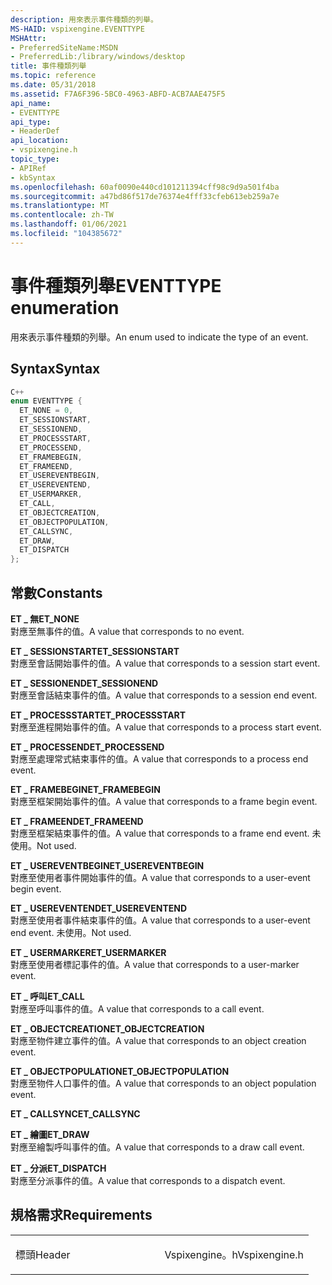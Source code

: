 ```yaml
---
description: 用來表示事件種類的列舉。
MS-HAID: vspixengine.EVENTTYPE
MSHAttr:
- PreferredSiteName:MSDN
- PreferredLib:/library/windows/desktop
title: 事件種類列舉
ms.topic: reference
ms.date: 05/31/2018
ms.assetid: F7A6F396-5BC0-4963-ABFD-ACB7AAE475F5
api_name:
- EVENTTYPE
api_type:
- HeaderDef
api_location:
- vspixengine.h
topic_type:
- APIRef
- kbSyntax
ms.openlocfilehash: 60af0090e440cd101211394cff98c9d9a501f4ba
ms.sourcegitcommit: a47bd86f517de76374e4fff33cfeb613eb259a7e
ms.translationtype: MT
ms.contentlocale: zh-TW
ms.lasthandoff: 01/06/2021
ms.locfileid: "104385672"
---
```

# <a name="span-idvspixengineeventtypespaneventtype-enumeration"></a><span data-ttu-id="287a2-103"><span id="vspixengine.eventtype"></span>事件種類列舉</span><span class="sxs-lookup"><span data-stu-id="287a2-103"><span id="vspixengine.eventtype"></span>EVENTTYPE enumeration</span></span>

<span data-ttu-id="287a2-104">用來表示事件種類的列舉。</span><span class="sxs-lookup"><span data-stu-id="287a2-104">An enum used to indicate the type of an event.</span></span>

## <a name="syntax"></a><span data-ttu-id="287a2-105">Syntax</span><span class="sxs-lookup"><span data-stu-id="287a2-105">Syntax</span></span>

```cpp
C++ 
enum EVENTTYPE {
  ET_NONE = 0, 
  ET_SESSIONSTART, 
  ET_SESSIONEND, 
  ET_PROCESSSTART, 
  ET_PROCESSEND, 
  ET_FRAMEBEGIN, 
  ET_FRAMEEND, 
  ET_USEREVENTBEGIN, 
  ET_USEREVENTEND, 
  ET_USERMARKER, 
  ET_CALL, 
  ET_OBJECTCREATION, 
  ET_OBJECTPOPULATION, 
  ET_CALLSYNC, 
  ET_DRAW, 
  ET_DISPATCH 
};
```

## <a name="constants"></a><span data-ttu-id="287a2-106">常數</span><span class="sxs-lookup"><span data-stu-id="287a2-106">Constants</span></span>

<span data-ttu-id="287a2-107"><span id="ET_NONE"></span><span id="et_none"></span>**ET \_ 無**</span><span class="sxs-lookup"><span data-stu-id="287a2-107"><span id="ET_NONE"></span><span id="et_none"></span>**ET\_NONE**</span></span>  
<span data-ttu-id="287a2-108">對應至無事件的值。</span><span class="sxs-lookup"><span data-stu-id="287a2-108">A value that corresponds to no event.</span></span>

<span data-ttu-id="287a2-109"><span id="ET_SESSIONSTART"></span><span id="et_sessionstart"></span>**ET \_ SESSIONSTART**</span><span class="sxs-lookup"><span data-stu-id="287a2-109"><span id="ET_SESSIONSTART"></span><span id="et_sessionstart"></span>**ET\_SESSIONSTART**</span></span>  
<span data-ttu-id="287a2-110">對應至會話開始事件的值。</span><span class="sxs-lookup"><span data-stu-id="287a2-110">A value that corresponds to a session start event.</span></span>

<span data-ttu-id="287a2-111"><span id="ET_SESSIONEND"></span><span id="et_sessionend"></span>**ET \_ SESSIONEND**</span><span class="sxs-lookup"><span data-stu-id="287a2-111"><span id="ET_SESSIONEND"></span><span id="et_sessionend"></span>**ET\_SESSIONEND**</span></span>  
<span data-ttu-id="287a2-112">對應至會話結束事件的值。</span><span class="sxs-lookup"><span data-stu-id="287a2-112">A value that corresponds to a session end event.</span></span>

<span data-ttu-id="287a2-113"><span id="ET_PROCESSSTART"></span><span id="et_processstart"></span>**ET \_ PROCESSSTART**</span><span class="sxs-lookup"><span data-stu-id="287a2-113"><span id="ET_PROCESSSTART"></span><span id="et_processstart"></span>**ET\_PROCESSSTART**</span></span>  
<span data-ttu-id="287a2-114">對應至進程開始事件的值。</span><span class="sxs-lookup"><span data-stu-id="287a2-114">A value that corresponds to a process start event.</span></span>

<span data-ttu-id="287a2-115"><span id="ET_PROCESSEND"></span><span id="et_processend"></span>**ET \_ PROCESSEND**</span><span class="sxs-lookup"><span data-stu-id="287a2-115"><span id="ET_PROCESSEND"></span><span id="et_processend"></span>**ET\_PROCESSEND**</span></span>  
<span data-ttu-id="287a2-116">對應至處理常式結束事件的值。</span><span class="sxs-lookup"><span data-stu-id="287a2-116">A value that corresponds to a process end event.</span></span>

<span data-ttu-id="287a2-117"><span id="ET_FRAMEBEGIN"></span><span id="et_framebegin"></span>**ET \_ FRAMEBEGIN**</span><span class="sxs-lookup"><span data-stu-id="287a2-117"><span id="ET_FRAMEBEGIN"></span><span id="et_framebegin"></span>**ET\_FRAMEBEGIN**</span></span>  
<span data-ttu-id="287a2-118">對應至框架開始事件的值。</span><span class="sxs-lookup"><span data-stu-id="287a2-118">A value that corresponds to a frame begin event.</span></span>

<span data-ttu-id="287a2-119"><span id="ET_FRAMEEND"></span><span id="et_frameend"></span>**ET \_ FRAMEEND**</span><span class="sxs-lookup"><span data-stu-id="287a2-119"><span id="ET_FRAMEEND"></span><span id="et_frameend"></span>**ET\_FRAMEEND**</span></span>  
<span data-ttu-id="287a2-120">對應至框架結束事件的值。</span><span class="sxs-lookup"><span data-stu-id="287a2-120">A value that corresponds to a frame end event.</span></span> <span data-ttu-id="287a2-121">未使用。</span><span class="sxs-lookup"><span data-stu-id="287a2-121">Not used.</span></span>

<span data-ttu-id="287a2-122"><span id="ET_USEREVENTBEGIN"></span><span id="et_usereventbegin"></span>**ET \_ USEREVENTBEGIN**</span><span class="sxs-lookup"><span data-stu-id="287a2-122"><span id="ET_USEREVENTBEGIN"></span><span id="et_usereventbegin"></span>**ET\_USEREVENTBEGIN**</span></span>  
<span data-ttu-id="287a2-123">對應至使用者事件開始事件的值。</span><span class="sxs-lookup"><span data-stu-id="287a2-123">A value that corresponds to a user-event begin event.</span></span>

<span data-ttu-id="287a2-124"><span id="ET_USEREVENTEND"></span><span id="et_usereventend"></span>**ET \_ USEREVENTEND**</span><span class="sxs-lookup"><span data-stu-id="287a2-124"><span id="ET_USEREVENTEND"></span><span id="et_usereventend"></span>**ET\_USEREVENTEND**</span></span>  
<span data-ttu-id="287a2-125">對應至使用者事件結束事件的值。</span><span class="sxs-lookup"><span data-stu-id="287a2-125">A value that corresponds to a user-event end event.</span></span> <span data-ttu-id="287a2-126">未使用。</span><span class="sxs-lookup"><span data-stu-id="287a2-126">Not used.</span></span>

<span data-ttu-id="287a2-127"><span id="ET_USERMARKER"></span><span id="et_usermarker"></span>**ET \_ USERMARKER**</span><span class="sxs-lookup"><span data-stu-id="287a2-127"><span id="ET_USERMARKER"></span><span id="et_usermarker"></span>**ET\_USERMARKER**</span></span>  
<span data-ttu-id="287a2-128">對應至使用者標記事件的值。</span><span class="sxs-lookup"><span data-stu-id="287a2-128">A value that corresponds to a user-marker event.</span></span>

<span data-ttu-id="287a2-129"><span id="ET_CALL"></span><span id="et_call"></span>**ET \_ 呼叫**</span><span class="sxs-lookup"><span data-stu-id="287a2-129"><span id="ET_CALL"></span><span id="et_call"></span>**ET\_CALL**</span></span>  
<span data-ttu-id="287a2-130">對應至呼叫事件的值。</span><span class="sxs-lookup"><span data-stu-id="287a2-130">A value that corresponds to a call event.</span></span>

<span data-ttu-id="287a2-131"><span id="ET_OBJECTCREATION"></span><span id="et_objectcreation"></span>**ET \_ OBJECTCREATION**</span><span class="sxs-lookup"><span data-stu-id="287a2-131"><span id="ET_OBJECTCREATION"></span><span id="et_objectcreation"></span>**ET\_OBJECTCREATION**</span></span>  
<span data-ttu-id="287a2-132">對應至物件建立事件的值。</span><span class="sxs-lookup"><span data-stu-id="287a2-132">A value that corresponds to an object creation event.</span></span>

<span data-ttu-id="287a2-133"><span id="ET_OBJECTPOPULATION"></span><span id="et_objectpopulation"></span>**ET \_ OBJECTPOPULATION**</span><span class="sxs-lookup"><span data-stu-id="287a2-133"><span id="ET_OBJECTPOPULATION"></span><span id="et_objectpopulation"></span>**ET\_OBJECTPOPULATION**</span></span>  
<span data-ttu-id="287a2-134">對應至物件人口事件的值。</span><span class="sxs-lookup"><span data-stu-id="287a2-134">A value that corresponds to an object population event.</span></span>

<span data-ttu-id="287a2-135"><span id="ET_CALLSYNC"></span><span id="et_callsync"></span>**ET \_ CALLSYNC**</span><span class="sxs-lookup"><span data-stu-id="287a2-135"><span id="ET_CALLSYNC"></span><span id="et_callsync"></span>**ET\_CALLSYNC**</span></span>  

<span data-ttu-id="287a2-136"><span id="ET_DRAW"></span><span id="et_draw"></span>**ET \_ 繪圖**</span><span class="sxs-lookup"><span data-stu-id="287a2-136"><span id="ET_DRAW"></span><span id="et_draw"></span>**ET\_DRAW**</span></span>  
<span data-ttu-id="287a2-137">對應至繪製呼叫事件的值。</span><span class="sxs-lookup"><span data-stu-id="287a2-137">A value that corresponds to a draw call event.</span></span>

<span data-ttu-id="287a2-138"><span id="ET_DISPATCH"></span><span id="et_dispatch"></span>**ET \_ 分派**</span><span class="sxs-lookup"><span data-stu-id="287a2-138"><span id="ET_DISPATCH"></span><span id="et_dispatch"></span>**ET\_DISPATCH**</span></span>  
<span data-ttu-id="287a2-139">對應至分派事件的值。</span><span class="sxs-lookup"><span data-stu-id="287a2-139">A value that corresponds to a dispatch event.</span></span>

## <a name="requirements"></a><span data-ttu-id="287a2-140">規格需求</span><span class="sxs-lookup"><span data-stu-id="287a2-140">Requirements</span></span>

<table><colgroup><col style="width: 50%" /><col style="width: 50%" /></colgroup><tbody><tr class="odd"><td><p><span data-ttu-id="287a2-141">標頭</span><span class="sxs-lookup"><span data-stu-id="287a2-141">Header</span></span></p></td><td><span data-ttu-id="287a2-142">Vspixengine。h</span><span class="sxs-lookup"><span data-stu-id="287a2-142">Vspixengine.h</span></span></td></tr></tbody></table>
